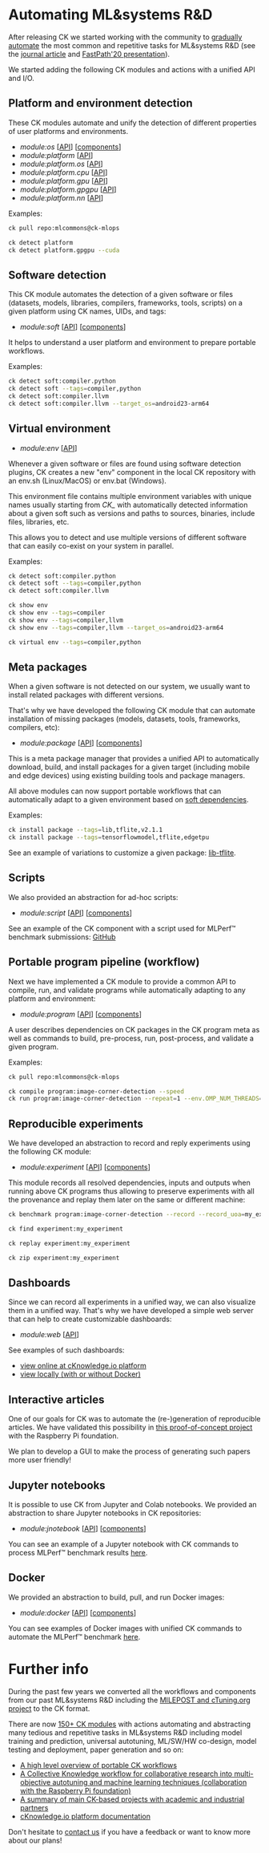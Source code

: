 ﻿# Automating ML&systems R&D

After releasing CK we started working with the community to [gradually automate](introduction.md#how-ck-supports-collaborative-and-reproducible-mlsystems-research) 
the most common and repetitive tasks for ML&systems R&D (see the [journal article](https://arxiv.org/pdf/2011.01149.pdf) 
and [FastPath'20 presentation](https://doi.org/10.5281/zenodo.4005773)).

We started adding the following CK modules and actions with a unified API and I/O.

## Platform and environment detection

These CK modules automate and unify the detection of different properties of user platforms and environments.

* *module:os* [[API](https://cknowledge.io/c/module/platform/#api)] [[components](https://cKnowledge.io/c/os)]
* *module:platform* [[API](https://cknowledge.io/c/module/platform/#api)]
* *module:platform.os* [[API](https://cknowledge.io/c/module/platform.os/#api)]
* *module:platform.cpu* [[API](https://cknowledge.io/c/module/platform.cpu/#api)]
* *module:platform.gpu* [[API](https://cknowledge.io/c/module/platform.gpu/#api)]
* *module:platform.gpgpu* [[API](https://cknowledge.io/c/module/platform.gpgpu/#api)]
* *module:platform.nn* [[API](https://cknowledge.io/c/module/platform.nn/#api)]

Examples:
```bash
ck pull repo:mlcommons@ck-mlops

ck detect platform
ck detect platform.gpgpu --cuda
```

## Software detection

This CK module automates the detection of a given software or files (datasets, models, libraries, compilers, frameworks, tools, scripts)
on a given platform using CK names, UIDs, and tags:

* *module:soft* [[API](https://cknowledge.io/c/module/soft/#api)] [[components](https://cKnowledge.io/c/soft)]

It helps to understand a user platform and environment to prepare portable workflows.

Examples:
```bash
ck detect soft:compiler.python
ck detect soft --tags=compiler,python
ck detect soft:compiler.llvm
ck detect soft:compiler.llvm --target_os=android23-arm64
```


## Virtual environment

* *module:env* [[API](https://cknowledge.io/c/module/env/#api)]

Whenever a given software or files are found using software detection plugins, 
CK creates a new "env" component in the local CK repository
with an env.sh (Linux/MacOS) or env.bat (Windows). 

This environment file contains multiple environment variables 
with unique names usually starting from *CK_* with automatically
detected information about a given soft such as versions and paths
to sources, binaries, include files, libraries, etc.

This allows you to detect and use multiple versions of different software
that can easily co-exist on your system in parallel.

Examples:
```bash
ck detect soft:compiler.python
ck detect soft --tags=compiler,python
ck detect soft:compiler.llvm

ck show env 
ck show env --tags=compiler
ck show env --tags=compiler,llvm
ck show env --tags=compiler,llvm --target_os=android23-arm64

ck virtual env --tags=compiler,python

```



## Meta packages

When a given software is not detected on our system, we usually want to install related packages with different versions.

That's why we have developed the following CK module that can automate installation of missing packages (models, datasets, tools, frameworks, compilers, etc):

* *module:package* [[API](https://cknowledge.io/c/module/package/#api)] [[components](https://cKnowledge.io/c/package)]

This is a meta package manager that provides a unified API to automatically download, build, and install
packages for a given target (including mobile and edge devices)
using existing building tools and package managers.

All above modules can now support portable workflows that can automatically adapt to a given environment
based on [soft dependencies](https://cknowledge.io/solution/demo-obj-detection-coco-tf-cpu-benchmark-linux-portable-workflows/#dependencies).


Examples:

```bash
ck install package --tags=lib,tflite,v2.1.1
ck install package --tags=tensorflowmodel,tflite,edgetpu
```

See an example of variations to customize a given package: [lib-tflite](https://github.com/ctuning/ck-tensorflow/tree/master/package/lib-tflite).


## Scripts

We also provided an abstraction for ad-hoc scripts:

* *module:script* [[API](https://cknowledge.io/c/module/script/#api)] [[components](https://cKnowledge.io/c/script)]

See an example of the CK component with a script used for MLPerf&trade; benchmark submissions: [GitHub](https://github.com/ctuning/ck-mlperf/tree/master/script/mlperf-inference-v0.7.image-classification)



## Portable program pipeline (workflow)

Next we have implemented a CK module to provide a common API to compile, run, and validate programs while automatically adapting to any platform and environment:

* *module:program* [[API](https://cknowledge.io/c/module/program/#api)] [[components](https://cKnowledge.io/c/program)]

A user describes dependencies on CK packages in the CK program meta as well as commands to build, pre-process, run, post-process, and validate a given program.

Examples:
```bash
ck pull repo:mlcommons@ck-mlops

ck compile program:image-corner-detection --speed
ck run program:image-corner-detection --repeat=1 --env.OMP_NUM_THREADS=4

```

## Reproducible experiments

We have developed an abstraction to record and reply experiments using the following CK module:

* *module:experiment* [[API](https://cknowledge.io/c/module/experiment/#api)] [[components](https://cKnowledge.io/c/experiment)]

This module records all resolved dependencies, inputs and outputs when running above CK programs
thus allowing to preserve experiments with all the provenance and replay them later on the same or different machine:

```bash
ck benchmark program:image-corner-detection --record --record_uoa=my_experiment

ck find experiment:my_experiment

ck replay experiment:my_experiment

ck zip experiment:my_experiment
```

## Dashboards

Since we can record all experiments in a unified way, we can also visualize them in a unified way.
That's why we have developed a simple web server that can help to create customizable dashboards:

* *module:web* [[API](https://cknowledge.io/c/module/web/#api)]

See examples of such dashboards:
* [view online at cKnowledge.io platform](https://cKnowledge.io/reproduced-results)
* [view locally (with or without Docker)](https://github.com/ctuning/ck-mlperf/tree/master/docker/image-classification-tflite.dashboard.ubuntu-18.04)




## Interactive articles

One of our goals for CK was to automate the (re-)generation of reproducible articles. 
We have validated this possibility in [this proof-of-concept project](https://cKnowledge.org/rpi-crowd-tuning) 
with the Raspberry Pi foundation. 

We plan to develop a GUI to make the process of generating such papers more user friendly!




## Jupyter notebooks

It is possible to use CK from Jupyter and Colab notebooks. We provided an abstraction to share Jupyter notebooks in CK repositories:

* *module:jnotebook* [[API](https://cknowledge.io/c/module/jnotebook/#api)] [[components](https://cKnowledge.io/c/jnotebook)]

You can see an example of a Jupyter notebook with CK commands to process MLPerf&trade; benchmark results
[here](https://nbviewer.jupyter.org/urls/dl.dropbox.com/s/5yqb6fy1nbywi7x/medium-object-detection.20190923.ipynb).



## Docker

We provided an abstraction to build, pull, and run Docker images:

* *module:docker* [[API](https://cknowledge.io/c/module/docker/#api)] [[components](https://cKnowledge.io/c/docker)]

You can see examples of Docker images with unified CK commands to automate the MLPerf&trade; benchmark 
[here](https://github.com/ctuning/ck-mlperf/tree/master/docker).



# Further info

During the past few years we converted all the workflows and components from our past ML&systems R&D
including the [MILEPOST and cTuning.org project](https://github.com/ctuning/reproduce-milepost-project) to the CK format.

There are now [150+ CK modules](https://cKnowledge.io/modules) with actions automating and abstracting 
many tedious and repetitive tasks in ML&systems R&D including model training and prediction, 
universal autotuning, ML/SW/HW co-design, model testing and deployment, paper generation and so on:

* [A high level overview of portable CK workflows](https://cknowledge.org/high-level-overview.pdf)
* [A Collective Knowledge workflow for collaborative research into multi-objective autotuning and machine learning techniques (collaboration with the Raspberry Pi foundation)]( https://cKnowledge.org/report/rpi3-crowd-tuning-2017-interactive )
* [A summary of main CK-based projects with academic and industrial partners]( https://cKnowledge.org/partners.html )
* [cKnowledge.io platform documentation]( https://cKnowledge.io/docs )

Don't hesitate to [contact us](https://cKnowledge.org/contacts.html) if you have a feedback or want to know more about our plans!

